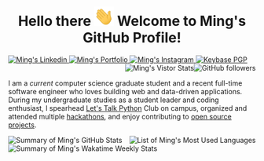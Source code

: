 <!--
  _ __   ___  _ __   _____      ____ _ _   _
| '_ \ / _ \| '_ \ / _ \ \ /\ / / _` | | | |
| |_) | (_) | |_) | (_) \ V  V / (_| | |_| |
| .__/ \___/| .__/ \___/ \_/\_/ \__,_|\__, |
| |         | |                        __/ |
|_|         |_|                       |___/
Source available on: https://github.com/popoway/popoway 
Enjoy it? Like and fork it!
Connect: ming.fyi/linkedin or ming@popoway.com
Fun fact: This Markdown is ADA compliant and screen reader friendly :)
-->

<h1 align="center">Hello there <img src="./assets/hi-twice.gif" width="40" alt="waving hands emoji" /> Welcome to Ming's GitHub Profile!</h1>

<div>
  <a href="https://ming.fyi/sconli" target="_blank">
    <img src="https://img.shields.io/badge/-Linkedin-0A66C2?&logo=Linkedin&logoColor=white" alt="Ming's Linkedin" title="Ming's Linkedin" />
  </a>
  <a href="https://ming.fyi/portfolio" target="_blank">
    <img src="https://img.shields.io/badge/-Portfolio-3884FF?logo=GitBook&logoColor=white" alt="Ming's Portfolio" title="Ming's Portfolio" />
  </a>
  <a href="https://ming.fyi/sconis" target="_blank">
    <img src="https://img.shields.io/badge/-Instagram-E4405F?logo=Instagram&logoColor=white" alt="Ming's Instagram" title="Ming's Instagram" />
  </a>
  <a href="https://ming.fyi/sconkb" target="_blank">
    <img src="https://img.shields.io/keybase/pgp/popoway" alt="Keybase PGP" title="Keybase PGP" />
  </a>
  <a href="https://github.com/popoway?tab=followers">
    <img align="right" src="https://img.shields.io/github/followers/popoway" alt="GitHub followers" title="GitHub followers" />
  </a>
  <a href="#">
    <img align="right" src="https://visitor-badge.glitch.me/badge?page_id=popoway.popoway&user=popoway" alt="Ming's Vistor Stats" title="Ming's Vistor Stats" />
  </a>
</div>
</br>

I am a *current* computer science graduate student and a recent full-time software engineer who loves building web and data-driven applications. During my undergraduate studies as a student leader and coding enthusiast, I spearhead [Let's Talk Python](https://ming.fyi/linkedin) Club on campus, organized and attended multiple [hackathons](https://ming.fyi/portfolio), and enjoy contributing to [open source projects](https://github.com/popoway?tab=repositories).

<div>
  <a href="https://github.com/popoway?tab=repositories&q=&type=&language=javascript">
    <img align="right" src="https://github-readme-stats.vercel.app/api/top-langs/?username=popoway&theme=transparent&langs_count=8&hide=html&custom_title=Ming%27s%20Most%20Used%20Languages" alt="List of Ming's Most Used Languages" title="List of Ming's Most Used Languages" />
  </a>
  <a href="https://github.com/popoway#js-contribution-activity">
    <img align="left" src="https://github-readme-stats.vercel.app/api?username=popoway&show_icons=true&count_private=true&hide=stars&include_all_commits=true&theme=transparent&custom_title=Ming%27s%20Overall%20GitHub%20Stats&hide_rank=true" alt="Summary of Ming's GitHub Stats" title="Summary of Ming's GitHub Stats" />
  </a>
  <a href="https://wakatime.com/@popoway">
    <img align="left" src="https://github-readme-stats.vercel.app/api/wakatime?username=popoway&theme=transparent&layout=compact&custom_title=Ming%27s%20Wakatime%20Weekly%20Stats" alt="Summary of Ming's Wakatime Weekly Stats" title="Summary of Ming's Wakatime Weekly Stats" />
  </a>
</div>


